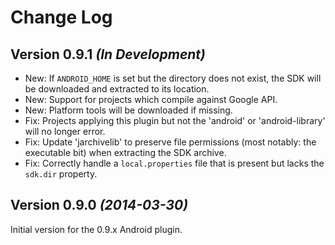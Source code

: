 Change Log
==========

Version 0.9.1 *(In Development)*
--------------------------------

 * New: If `ANDROID_HOME` is set but the directory does not exist, the SDK will be downloaded and
   extracted to its location.
 * New: Support for projects which compile against Google API.
 * New: Platform tools will be downloaded if missing.
 * Fix: Projects applying this plugin but not the 'android' or 'android-library' will no longer
   error.
 * Fix: Update 'jarchivelib' to preserve file permissions (most notably: the executable bit) when
   extracting the SDK archive.
 * Fix: Correctly handle a `local.properties` file that is present but lacks the `sdk.dir` property.


Version 0.9.0 *(2014-03-30)*
----------------------------

Initial version for the 0.9.x Android plugin.
